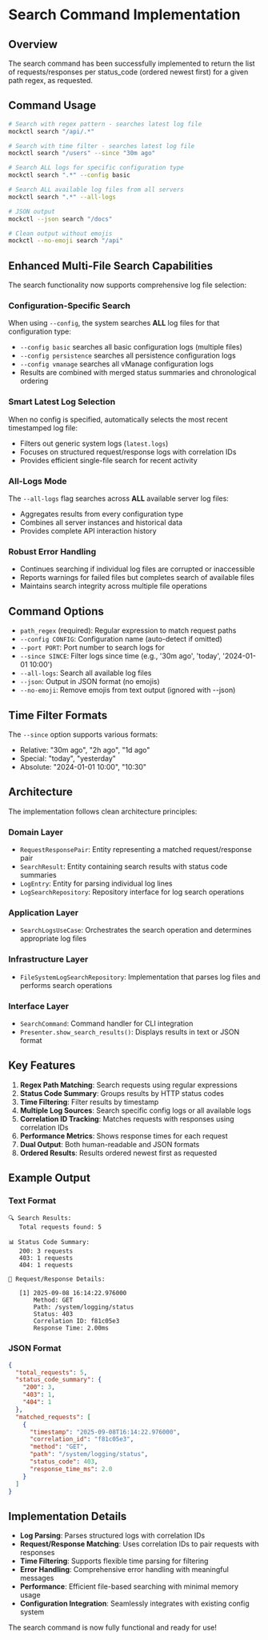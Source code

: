 # Search Command Implementation

## Overview

The search command has been successfully implemented to return the list of requests/responses per status_code (ordered newest first) for a given path regex, as requested.

## Command Usage

```bash
# Search with regex pattern - searches latest log file
mockctl search "/api/.*"

# Search with time filter - searches latest log file
mockctl search "/users" --since "30m ago"

# Search ALL logs for specific configuration type
mockctl search ".*" --config basic

# Search ALL available log files from all servers
mockctl search ".*" --all-logs

# JSON output
mockctl --json search "/docs"

# Clean output without emojis
mockctl --no-emoji search "/api"
```

## Enhanced Multi-File Search Capabilities

The search functionality now supports comprehensive log file selection:

### Configuration-Specific Search

When using `--config`, the system searches **ALL** log files for that configuration type:

- `--config basic` searches all basic configuration logs (multiple files)
- `--config persistence` searches all persistence configuration logs
- `--config vmanage` searches all vManage configuration logs
- Results are combined with merged status summaries and chronological ordering

### Smart Latest Log Selection

When no config is specified, automatically selects the most recent timestamped log file:

- Filters out generic system logs (`latest.logs`)
- Focuses on structured request/response logs with correlation IDs
- Provides efficient single-file search for recent activity

### All-Logs Mode

The `--all-logs` flag searches across **ALL** available server log files:

- Aggregates results from every configuration type
- Combines all server instances and historical data
- Provides complete API interaction history

### Robust Error Handling

- Continues searching if individual log files are corrupted or inaccessible
- Reports warnings for failed files but completes search of available files
- Maintains search integrity across multiple file operations

## Command Options

- `path_regex` (required): Regular expression to match request paths
- `--config CONFIG`: Configuration name (auto-detect if omitted)
- `--port PORT`: Port number to search logs for
- `--since SINCE`: Filter logs since time (e.g., '30m ago', 'today', '2024-01-01 10:00')
- `--all-logs`: Search all available log files
- `--json`: Output in JSON format (no emojis)
- `--no-emoji`: Remove emojis from text output (ignored with --json)

## Time Filter Formats

The `--since` option supports various formats:
- Relative: "30m ago", "2h ago", "1d ago"
- Special: "today", "yesterday"
- Absolute: "2024-01-01 10:00", "10:30"

## Architecture

The implementation follows clean architecture principles:

### Domain Layer
- `RequestResponsePair`: Entity representing a matched request/response pair
- `SearchResult`: Entity containing search results with status code summaries
- `LogEntry`: Entity for parsing individual log lines
- `LogSearchRepository`: Repository interface for log search operations

### Application Layer
- `SearchLogsUseCase`: Orchestrates the search operation and determines appropriate log files

### Infrastructure Layer
- `FileSystemLogSearchRepository`: Implementation that parses log files and performs search operations

### Interface Layer
- `SearchCommand`: Command handler for CLI integration
- `Presenter.show_search_results()`: Displays results in text or JSON format

## Key Features

1. **Regex Path Matching**: Search requests using regular expressions
2. **Status Code Summary**: Groups results by HTTP status codes
3. **Time Filtering**: Filter results by timestamp
4. **Multiple Log Sources**: Search specific config logs or all available logs
5. **Correlation ID Tracking**: Matches requests with responses using correlation IDs
6. **Performance Metrics**: Shows response times for each request
7. **Dual Output**: Both human-readable and JSON formats
8. **Ordered Results**: Results ordered newest first as requested

## Example Output

### Text Format
```
🔍 Search Results:
   Total requests found: 5

📊 Status Code Summary:
   200: 3 requests
   403: 1 requests
   404: 1 requests

📝 Request/Response Details:

   [1] 2025-09-08 16:14:22.976000
       Method: GET
       Path: /system/logging/status
       Status: 403
       Correlation ID: f81c05e3
       Response Time: 2.00ms
```

### JSON Format
```json
{
  "total_requests": 5,
  "status_code_summary": {
    "200": 3,
    "403": 1,
    "404": 1
  },
  "matched_requests": [
    {
      "timestamp": "2025-09-08T16:14:22.976000",
      "correlation_id": "f81c05e3",
      "method": "GET",
      "path": "/system/logging/status",
      "status_code": 403,
      "response_time_ms": 2.0
    }
  ]
}
```

## Implementation Details

- **Log Parsing**: Parses structured logs with correlation IDs
- **Request/Response Matching**: Uses correlation IDs to pair requests with responses
- **Time Filtering**: Supports flexible time parsing for filtering
- **Error Handling**: Comprehensive error handling with meaningful messages
- **Performance**: Efficient file-based searching with minimal memory usage
- **Configuration Integration**: Seamlessly integrates with existing config system

The search command is now fully functional and ready for use!
